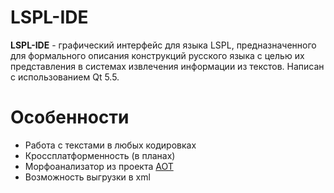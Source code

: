 # LSPL-IDE
<strong>LSPL-IDE</strong> - графический интерфейс для языка LSPL, предназначенного для формального описания конструкций русского языка с целью их представления в системах извлечения информации из текстов. 
Написан с использованием Qt 5.5.
# Особенности
<ul>
<li> Работа с текстами в любых кодировках</li>
<li> Кроссплатформенность (в планах)</li>
<li> Морфоанализатор из проекта <a href="www.aot.ru">AOT</a> </li>
<li> Возможность выгрузки в xml</li>
</ul>
